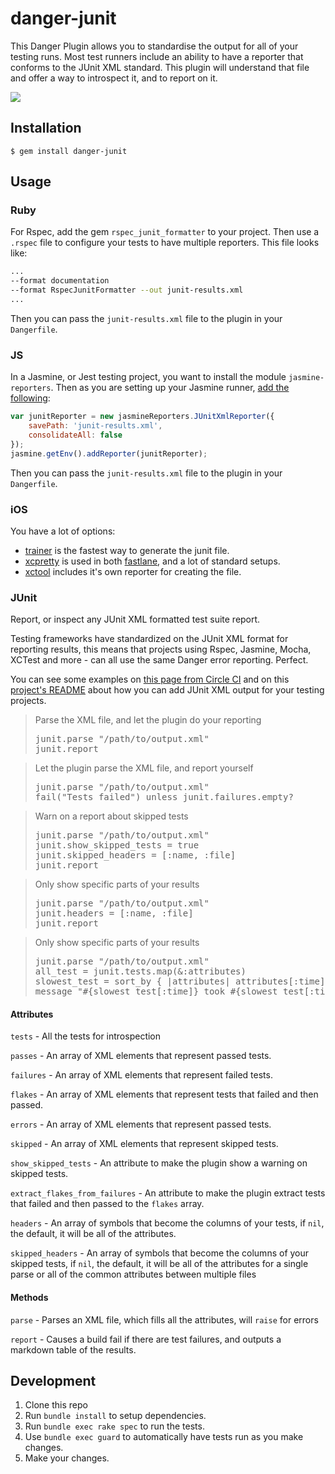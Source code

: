 # danger-junit

This Danger Plugin allows you to standardise the output for all of your testing runs. Most test runners include an ability to have a reporter that conforms to the JUnit XML standard. This plugin will understand that file and offer a way to introspect it, and to report on it.

![](img/example.png)

## Installation

    $ gem install danger-junit

## Usage

### Ruby

For Rspec, add the gem `rspec_junit_formatter` to your project. Then use a `.rspec` file to configure your tests to have multiple reporters. This file looks like:

``` sh
...
--format documentation
--format RspecJunitFormatter --out junit-results.xml
...
```

Then you can pass the `junit-results.xml` file to the plugin in your `Dangerfile`.

### JS

In a Jasmine, or Jest testing project, you want to install the module `jasmine-reporters`. Then as you are setting up your Jasmine runner, [add the following](https://github.com/larrymyers/jasmine-reporters#basic-usage):

```javascript
var junitReporter = new jasmineReporters.JUnitXmlReporter({
    savePath: 'junit-results.xml',
    consolidateAll: false
});
jasmine.getEnv().addReporter(junitReporter);
```

Then you can pass the `junit-results.xml` file to the plugin in your `Dangerfile`.

### iOS

You have a lot of options:

* [trainer](https://github.com/krausefx/trainer) is the fastest way to generate the junit file.
* [xcpretty](https://github.com/supermarin/xcpretty#reporters)  is used in both [fastlane](https://fastlane.tools), and a lot of standard setups.
* [xctool](https://github.com/facebook/xctool#included-reporters) includes it's own reporter for creating the file.

### JUnit

Report, or inspect any JUnit XML formatted test suite report.

Testing frameworks have standardized on the JUnit XML format for
reporting results, this means that projects using Rspec, Jasmine, Mocha,
XCTest and more - can all use the same Danger error reporting. Perfect.

You can see some examples on [this page from Circle CI](https://circleci.com/docs/test-metadata/) and on this [project's README](https://github.com/orta/danger-junit.git)
about how you can add JUnit XML output for your testing projects.

<blockquote>Parse the XML file, and let the plugin do your reporting
  <pre>
junit.parse "/path/to/output.xml"
junit.report</pre>
</blockquote>

<blockquote>Let the plugin parse the XML file, and report yourself
  <pre>
junit.parse "/path/to/output.xml"
fail("Tests failed") unless junit.failures.empty?</pre>
</blockquote>

<blockquote>Warn on a report about skipped tests
  <pre>
junit.parse "/path/to/output.xml"
junit.show_skipped_tests = true
junit.skipped_headers = [:name, :file]
junit.report</pre>
</blockquote>

<blockquote>Only show specific parts of your results
  <pre>
junit.parse "/path/to/output.xml"
junit.headers = [:name, :file]
junit.report</pre>
</blockquote>

<blockquote>Only show specific parts of your results
  <pre>
junit.parse "/path/to/output.xml"
all_test = junit.tests.map(&:attributes)
slowest_test = sort_by { |attributes| attributes[:time].to_f }.last
message "#{slowest_test[:time]} took #{slowest_test[:time]} seconds"</pre>
</blockquote>



#### Attributes

`tests` - All the tests for introspection

`passes` - An array of XML elements that represent passed tests.

`failures` - An array of XML elements that represent failed tests.

`flakes` - An array of XML elements that represent tests that failed and then passed.

`errors` - An array of XML elements that represent passed tests.

`skipped` - An array of XML elements that represent skipped tests.

`show_skipped_tests` - An attribute to make the plugin show a warning on skipped tests.

`extract_flakes_from_failures` - An attribute to make the plugin extract tests that 
failed and then passed to the `flakes` array.

`headers` - An array of symbols that become the columns of your tests,
if `nil`, the default, it will be all of the attributes.

`skipped_headers` - An array of symbols that become the columns of your skipped tests, 
if `nil`, the default, it will be all of the attributes for a single parse 
or all of the common attributes between multiple files



#### Methods

`parse` - Parses an XML file, which fills all the attributes,
will `raise` for errors

`report` - Causes a build fail if there are test failures,
and outputs a markdown table of the results.


## Development

1. Clone this repo
2. Run `bundle install` to setup dependencies.
3. Run `bundle exec rake spec` to run the tests.
4. Use `bundle exec guard` to automatically have tests run as you make changes.
5. Make your changes.
